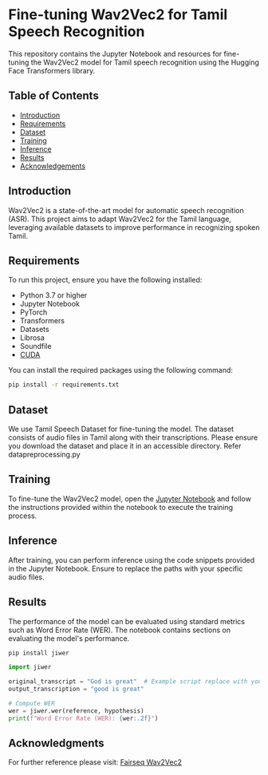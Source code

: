 # Fine-tuning Wav2Vec2 for Tamil Speech Recognition

This repository contains the Jupyter Notebook and resources for fine-tuning the Wav2Vec2 model for Tamil speech recognition using the Hugging Face Transformers library.

## Table of Contents

- [Introduction](#introduction)
- [Requirements](#requirements)
- [Dataset](#dataset)
- [Training](#training)
- [Inference](#inference)
- [Results](#results)
- [Acknowledgements](#acknowledgments)

## Introduction

Wav2Vec2 is a state-of-the-art model for automatic speech recognition (ASR). This project aims to adapt Wav2Vec2 for the Tamil language, leveraging available datasets to improve performance in recognizing spoken Tamil.

## Requirements

To run this project, ensure you have the following installed:

- Python 3.7 or higher
- Jupyter Notebook
- PyTorch
- Transformers
- Datasets
- Librosa
- Soundfile
- [CUDA](https://developer.nvidia.com/cuda-downloads)

You can install the required packages using the following command:
```bash
pip install -r requirements.txt
```

## Dataset
We use Tamil Speech Dataset for fine-tuning the model. The dataset consists of audio files in Tamil along with their transcriptions. Please ensure you download the dataset and place it in an accessible directory.
Refer datapreprocessing.py

## Training
To fine-tune the Wav2Vec2 model, open the [Jupyter Notebook](https://github.com/sugarcane-mk/finetuning_wav2vec2/blob/main/Finetune_wav2vec2_xlsr_tamil.ipynb) and follow the instructions provided within the notebook to execute the training process.

## Inference
After training, you can perform inference using the code snippets provided in the Jupyter Notebook. Ensure to replace the paths with your specific audio files.

##  Results
The performance of the model can be evaluated using standard metrics such as Word Error Rate (WER). The notebook contains sections on evaluating the model's performance.
```bash
pip install jiwer

```
```python
import jiwer

original_transcript = "God is great"  # Example script replace with your transcription
output_transcription = "good is great"

# Compute WER
wer = jiwer.wer(reference, hypothesis)
print(f"Word Error Rate (WER): {wer:.2f}")

```
## Acknowledgments
For further reference please visit: [Fairseq Wav2Vec2](https://huggingface.co/facebook/wav2vec2-large-xlsr-53)


